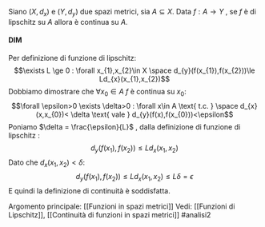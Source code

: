 Siano $(X,d_{x})$ e $(Y,d_{y})$ due spazi metrici, sia $A \subseteq X$.
Data $f: A \to Y$ ,
se $f$ è di lipschitz su $A$ allora è continua su $A$.
#### DIM
Per definizione di funzione di lipschitz:$$\exists L \ge 0 : \forall x_{1},x_{2}\in X \space d_{y}(f(x_{1}),f(x_{2}))\le Ld_{x}(x_{1},x_{2})$$
Dobbiamo dimostrare che $\forall x_{0}\in A$ $f$ è continua su $x_{0}$:$$\forall \epsilon>0 \exists \delta>0 : \forall x\in A \text{ t.c. } \space d_{x}(x,x_{0})< \delta \text{ vale } d_{y}(f(x),f(x_{0}))<\epsilon$$
Poniamo $\delta = \frac{\epsilon}{L}$ , dalla definizione di funzione di lipschitz :$$d_{y}(f(x_{1}),f(x_{2})) \le Ld_{x}(x_{1},x_{2})$$
Dato che $d_{x}(x_{1},x_{2})<\delta$:$$d_{y}(f(x_{1}),f(x_{2})) \le Ld_{x}(x_{1},x_{2}) \le L \delta = \epsilon$$
E quindi la definizione di continuità è soddisfatta.

Argomento principale: [[Funzioni in spazi metrici]]
Vedi: [[Funzioni di Lipschitz]], [[Continuità di funzioni in spazi metrici]]
#analisi2 